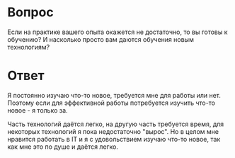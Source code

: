 # Вопрос

Если на практике вашего опыта окажется не достаточно, то вы готовы к обучению? И насколько просто вам даются обучения новым технологиям? 

# Ответ

Я постоянно изучаю что-то новое, требуется мне для работы или нет. Поэтому если для эффективной работы потребуется изучить что-то новое - я только за.

Часть технологий даётся легко, на другую часть требуется время, для некоторых технологий я пока недостаточно "вырос". Но в целом мне нравится работать в IT и я с удовольствием изучаю что-то новое, так как мне это по душе и даётся легко. 